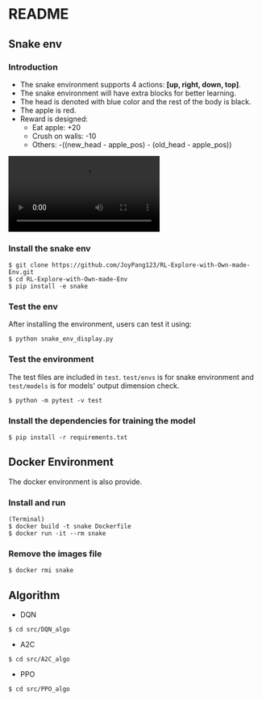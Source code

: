 # README

## Snake env

### Introduction
* The snake environment supports 4 actions: **[up, right, down, top]**.
* The snake environment will have extra blocks for better learning.
* The head is denoted with blue color and the rest of the body is black.
* The apple is red.
* Reward is designed:
  * Eat apple: +20
  * Crush on walls: -10
  * Others: -((new_head - apple_pos) - (old_head - apple_pos))

![snake env](assets/output.mp4)

### Install the snake env
```shell
$ git clone https://github.com/JoyPang123/RL-Explore-with-Own-made-Env.git
$ cd RL-Explore-with-Own-made-Env
$ pip install -e snake
```

### Test the env
After installing the environment, users can test it using:
```shell
$ python snake_env_display.py
```

### Test the environment
The test files are included in `test`. `test/envs` is for snake environment and `test/models` is for models' output dimension check.
```shell
$ python -m pytest -v test
```

### Install the dependencies for training the model
```shell
$ pip install -r requirements.txt
```

## Docker Environment
The docker environment is also provide.

### Install and run

```shell
(Terminal)
$ docker build -t snake Dockerfile
$ docker run -it --rm snake
```

### Remove the images file
```shell
$ docker rmi snake
```

## Algorithm
* DQN

```shell
$ cd src/DQN_algo
```
* A2C
```shell
$ cd src/A2C_algo
```

* PPO
```shell
$ cd src/PPO_algo
```